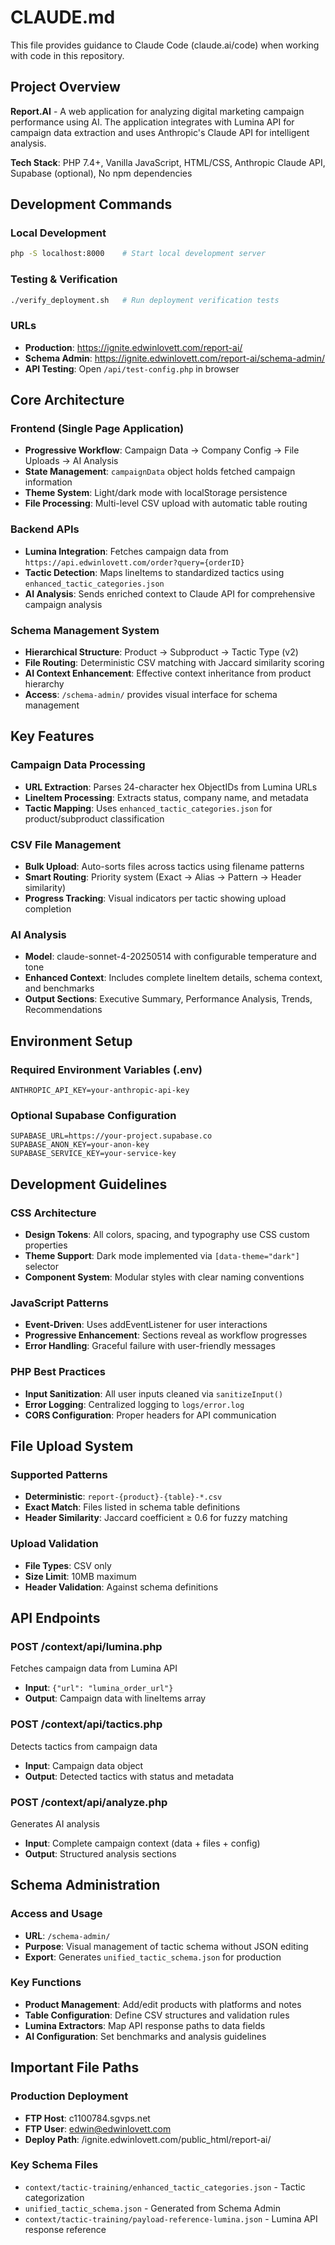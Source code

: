 # CLAUDE.md

This file provides guidance to Claude Code (claude.ai/code) when working with code in this repository.

## Project Overview

**Report.AI** - A web application for analyzing digital marketing campaign performance using AI. The application integrates with Lumina API for campaign data extraction and uses Anthropic's Claude API for intelligent analysis.

**Tech Stack**: PHP 7.4+, Vanilla JavaScript, HTML/CSS, Anthropic Claude API, Supabase (optional), No npm dependencies

## Development Commands

### Local Development
```bash
php -S localhost:8000    # Start local development server
```

### Testing & Verification
```bash
./verify_deployment.sh   # Run deployment verification tests
```

### URLs
- **Production**: https://ignite.edwinlovett.com/report-ai/
- **Schema Admin**: https://ignite.edwinlovett.com/report-ai/schema-admin/
- **API Testing**: Open `/api/test-config.php` in browser

## Core Architecture

### Frontend (Single Page Application)
- **Progressive Workflow**: Campaign Data → Company Config → File Uploads → AI Analysis
- **State Management**: `campaignData` object holds fetched campaign information
- **Theme System**: Light/dark mode with localStorage persistence
- **File Processing**: Multi-level CSV upload with automatic table routing

### Backend APIs
- **Lumina Integration**: Fetches campaign data from `https://api.edwinlovett.com/order?query={orderID}`
- **Tactic Detection**: Maps lineItems to standardized tactics using `enhanced_tactic_categories.json`
- **AI Analysis**: Sends enriched context to Claude API for comprehensive campaign analysis

### Schema Management System
- **Hierarchical Structure**: Product → Subproduct → Tactic Type (v2)
- **File Routing**: Deterministic CSV matching with Jaccard similarity scoring
- **AI Context Enhancement**: Effective context inheritance from product hierarchy
- **Access**: `/schema-admin/` provides visual interface for schema management

## Key Features

### Campaign Data Processing
- **URL Extraction**: Parses 24-character hex ObjectIDs from Lumina URLs
- **LineItem Processing**: Extracts status, company name, and metadata
- **Tactic Mapping**: Uses `enhanced_tactic_categories.json` for product/subproduct classification

### CSV File Management
- **Bulk Upload**: Auto-sorts files across tactics using filename patterns
- **Smart Routing**: Priority system (Exact → Alias → Pattern → Header similarity)
- **Progress Tracking**: Visual indicators per tactic showing upload completion

### AI Analysis
- **Model**: claude-sonnet-4-20250514 with configurable temperature and tone
- **Enhanced Context**: Includes complete lineItem details, schema context, and benchmarks
- **Output Sections**: Executive Summary, Performance Analysis, Trends, Recommendations

## Environment Setup

### Required Environment Variables (.env)
```
ANTHROPIC_API_KEY=your-anthropic-api-key
```

### Optional Supabase Configuration
```
SUPABASE_URL=https://your-project.supabase.co
SUPABASE_ANON_KEY=your-anon-key
SUPABASE_SERVICE_KEY=your-service-key
```

## Development Guidelines

### CSS Architecture
- **Design Tokens**: All colors, spacing, and typography use CSS custom properties
- **Theme Support**: Dark mode implemented via `[data-theme="dark"]` selector
- **Component System**: Modular styles with clear naming conventions

### JavaScript Patterns
- **Event-Driven**: Uses addEventListener for user interactions
- **Progressive Enhancement**: Sections reveal as workflow progresses
- **Error Handling**: Graceful failure with user-friendly messages

### PHP Best Practices
- **Input Sanitization**: All user inputs cleaned via `sanitizeInput()`
- **Error Logging**: Centralized logging to `logs/error.log`
- **CORS Configuration**: Proper headers for API communication

## File Upload System

### Supported Patterns
- **Deterministic**: `report-{product}-{table}-*.csv`
- **Exact Match**: Files listed in schema table definitions
- **Header Similarity**: Jaccard coefficient ≥ 0.6 for fuzzy matching

### Upload Validation
- **File Types**: CSV only
- **Size Limit**: 10MB maximum
- **Header Validation**: Against schema definitions

## API Endpoints

### POST /context/api/lumina.php
Fetches campaign data from Lumina API
- **Input**: `{"url": "lumina_order_url"}`
- **Output**: Campaign data with lineItems array

### POST /context/api/tactics.php  
Detects tactics from campaign data
- **Input**: Campaign data object
- **Output**: Detected tactics with status and metadata

### POST /context/api/analyze.php
Generates AI analysis
- **Input**: Complete campaign context (data + files + config)
- **Output**: Structured analysis sections

## Schema Administration

### Access and Usage
- **URL**: `/schema-admin/`
- **Purpose**: Visual management of tactic schema without JSON editing
- **Export**: Generates `unified_tactic_schema.json` for production

### Key Functions
- **Product Management**: Add/edit products with platforms and notes
- **Table Configuration**: Define CSV structures and validation rules
- **Lumina Extractors**: Map API response paths to data fields
- **AI Configuration**: Set benchmarks and analysis guidelines

## Important File Paths

### Production Deployment
- **FTP Host**: c1100784.sgvps.net
- **FTP User**: edwin@edwinlovett.com
- **Deploy Path**: /ignite.edwinlovett.com/public_html/report-ai/

### Key Schema Files
- `context/tactic-training/enhanced_tactic_categories.json` - Tactic categorization
- `unified_tactic_schema.json` - Generated from Schema Admin
- `context/tactic-training/payload-reference-lumina.json` - Lumina API response reference